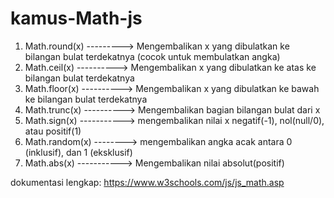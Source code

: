 # kamus-Math-js

1. Math.round(x) ---------> Mengembalikan x yang dibulatkan ke bilangan bulat terdekatnya (cocok untuk membulatkan angka)
2. Math.ceil(x)  ----------> Mengembalikan x yang dibulatkan ke atas ke bilangan bulat terdekatnya
3. Math.floor(x) ----------> Mengembalikan x yang dibulatkan ke bawah ke bilangan bulat terdekatnya
4. Math.trunc(x) ----------> Mengembalikan bagian bilangan bulat dari x
5. Math.sign(x) -----------> mengembalikan nilai x negatif(-1), nol(null/0), atau positif(1)
6. Math.random(x) --------> mengembalikan angka acak antara 0 (inklusif), dan 1 (eksklusif)
7. Math.abs(x) -----------> Mengembalikan nilai absolut(positif)

dokumentasi lengkap: https://www.w3schools.com/js/js_math.asp
